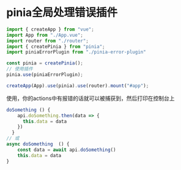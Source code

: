 pinia全局处理错误插件
===
```javascript
import { createApp } from "vue";
import App from "./App.vue";
import router from "./router";
import { createPinia } from "pinia";
import piniaErrorPlugin from "./pinia-error-plugin"

const pinia = createPinia();
// 使用插件
pinia.use(piniaErrorPlugin);

createApp(App).use(pinia).use(router).mount("#app");

```

使用，你的actions中有报错的话就可以被捕获到，然后打印在控制台上
```javascript
doSomething () {
    api.doSomething.then(data => {
      this.data = data
    })
  }
// 或
async doSomething  () {
    const data = await api.doSomething()
    this.data = data
} 

```